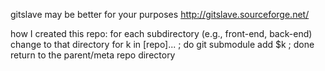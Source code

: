 gitslave may be better for your purposes
http://gitslave.sourceforge.net/

how I created this repo:
for each subdirectory (e.g., front-end, back-end)
   change to that directory
      for k in [repo]... ; do git submodule add $k ; done
   return to the parent/meta repo directory
